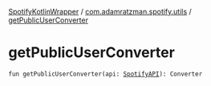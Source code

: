 [SpotifyKotlinWrapper](../index.md) / [com.adamratzman.spotify.utils](index.md) / [getPublicUserConverter](./get-public-user-converter.md)

# getPublicUserConverter

`fun getPublicUserConverter(api: `[`SpotifyAPI`](../com.adamratzman.spotify.main/-spotify-a-p-i/index.md)`): Converter`